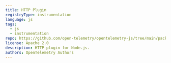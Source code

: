 ```yaml
---
title: HTTP Plugin
registryType: instrumentation
language: js
tags:
  - js
  - instrumentation
repo: https://github.com/open-telemetry/opentelemetry-js/tree/main/packages/opentelemetry-plugin-http
license: Apache 2.0
description: HTTP plugin for Node.js.
authors: OpenTelemetry Authors
---
```

